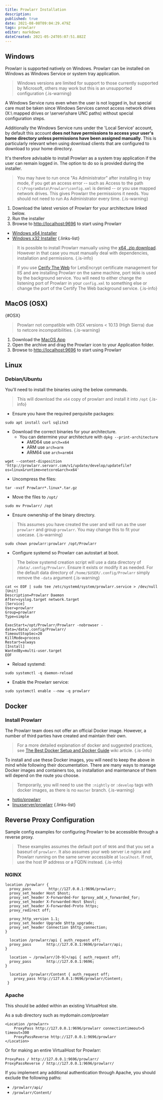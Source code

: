 ```yaml
---
title: Prowlarr Installation
description: 
published: true
date: 2021-08-08T09:04:29.479Z
tags: prowlarr
editor: markdown
dateCreated: 2021-05-24T05:07:51.882Z
---
```


## Windows

Prowlarr is supported natively on Windows. Prowlarr can be installed on Windows as Windows Service or system tray application.
> Windows versions are limited for support to those currently supported by Microsoft, others may work but this is an unsupported configuration
{.is-warning}

A Windows Service runs even when the user is not logged in, but special care must be taken since Windows Services cannot access network drives (X:\ mapped drives or \\server\share UNC paths) without special configuration steps.

Additionally the Windows Service runs under the 'Local Service' account, by default this account **does not have permissions to access your user's home directory unless permissions have been assigned manually**. This is particularly relevant when using download clients that are configured to download to your home directory.

It's therefore advisable to install Prowlarr as a system tray application if the user can remain logged in. The option to do so is provided during the installer.

> You may have to run once "As Administrator" after installing in tray mode, if you get an access error -- such as Access to the path `C:\ProgramData\Prowlarr\config.xml` is denied -- or you use mapped network drives. This gives Prowlarr the permissions it needs. You should not need to run As Administrator every time.
{.is-warning}

1. Download the latest version of Prowlarr for your architecture linked below.
1. Run the installer
1. Browse to <http://localhost:9696> to start using Prowlarr

- [Windows x64 Installer](https://prowlarr.servarr.com/v1/update/develop/updatefile?os=windows&runtime=netcore&arch=x64&installer=true)
- [Windows x32 Installer](https://prowlarr.servarr.com/v1/update/develop/updatefile?os=windows&runtime=netcore&arch=x86&installer=true)
{.links-list}

> It is possible to install Prowlarr manually using the [x64 .zip download](https://prowlarr.servarr.com/v1/update/develop/updatefile?os=windows&runtime=netcore&arch=x64). However in that case you must manually deal with dependencies, installation and permissions.
{.is-info}

> If you use [Cerify The Web](https://docs.certifytheweb.com/docs/backgroundservice/) for LetsEncrypt certificate management for IIS and are installing Prowlarr on the same machine, port `9696` is used by the background service. You will need to either change the listening port of Prowlarr in your `config.xml` to something else or change the port of the Certify The Web background service.
{.is-info}

## MacOS (OSX)

{#OSX}
  
> Prowlarr not compatible with OSX versions < 10.13 (High Sierra) due to netcore incompatibilities.
{.is-warning}

1. Download the [MacOS App](https://prowlarr.servarr.com/v1/update/develop/updatefile?os=osx&runtime=netcore&arch=x64&installer=true)
1. Open the archive and drag the Prowlarr icon to your Application folder.
1. Browse to <http://localhost:9696> to start using Prowlarr

## Linux

### Debian/Ubuntu
  
You'll need to install the binaries using the below commands.
> This will download the `x64` copy of prowlarr and install it into `/opt`
{.is-info}

- Ensure you have the required perquisite packages:

```shell
sudo apt install curl sqlite3
```

- Download the correct binaries for your architecture.
  - You can determine your architecture with `dpkg --print-architecture`
    - AMD64 use `arch=x64`
    - ARM use `arch=arm`
    - ARM64 use `arch=arm64`

```shell
wget --content-disposition 'http://prowlarr.servarr.com/v1/update/develop/updatefile?os=linux&runtime=netcore&arch=x64'
```

- Uncompress the files:

```shell
tar -xvzf Prowlarr*.linux*.tar.gz
```

- Move the files to `/opt/`

```shell
sudo mv Prowlarr/ /opt
```

- Ensure ownership of the binary directory.

> This assumes you have created the user and will run as the user `prowlarr` and group `prowlarr`. You may change this to fit your usecase.
{.is-warning}

```shell
sudo chown prowlarr:prowlarr /opt/Prowlarr
```

- Configure systemd so Prowlarr can autostart at boot.

> The below systemd creation script will use a data directory of `/data/.config/Prowlarr`.  Ensure it exists or modify it as needed. For the default data directory of `/home/$USER/.config/Prowlarr` simply remove the `-data` argument
{.is-warning}

```shell
cat << EOF | sudo tee /etc/systemd/system/prowlarr.service > /dev/null
[Unit]
Description=Prowlarr Daemon
After=syslog.target network.target
[Service]
User=prowlarr
Group=prowlarr
Type=simple

ExecStart=/opt/Prowlarr/Prowlarr -nobrowser -data=/data/.config/Prowlarr/
TimeoutStopSec=20
KillMode=process
Restart=always
[Install]
WantedBy=multi-user.target
EOF
```

- Reload systemd:

```shell
sudo systemctl -q daemon-reload
```

- Enable the Prowlarr service:

```shell
sudo systemctl enable --now -q prowlarr
```

## Docker

### Install Prowlarr

The Prowlarr team does not offer an official Docker image. However, a number of third parties have created and maintain their own.

> For a more detailed explanation of docker and suggested practices, see [The Best Docker Setup and Docker Guide](/docker-guide) wiki article.
{.is-info}

To install and use these Docker images, you will need to keep the above in mind while following their documentation. There are many ways to manage Docker images and containers too, so installation and maintenance of them will depend on the route you choose.

> Temporarily, you will need to use the `:nightly` or `:develop` tags with docker images, as there is no `master` branch.
{.is-warning}

- [hotio/prowlarr](https://hotio.dev/containers/prowlarr/)
- [linuxserver/prowlarr](https://github.com/linuxserver/docker-prowlarr/tree/develop)
{.links-list}

## Reverse Proxy Configuration

Sample config examples for configuring Prowlarr to be accessible through a reverse proxy.

> These examples assumes the default port of `9696` and that you set a baseurl of `prowlarr`. It also assumes your web server i.e nginx and Prowlarr running on the same server accessible at `localhost`. If not, use the host IP address or a FQDN instead.
{.is-info}

### NGINX

```none
location /prowlarr {
  proxy_pass        http://127.0.0.1:9696/prowlarr;
  proxy_set_header Host $host;
  proxy_set_header X-Forwarded-For $proxy_add_x_forwarded_for;
  proxy_set_header X-Forwarded-Host $host;
  proxy_set_header X-Forwarded-Proto https;
  proxy_redirect off;

  proxy_http_version 1.1;
  proxy_set_header Upgrade $http_upgrade;
  proxy_set_header Connection $http_connection;
}

  location /prowlarr/api { auth_request off;
  proxy_pass       http://127.0.0.1:9696/prowlarr/api;
}

  location ~ /prowlarr/[0-9]+/api { auth_request off;
  proxy_pass       http://127.0.0.1:9696;
}

  location /prowlarr/Content { auth_request off;
    proxy_pass http://127.0.0.1:9696/prowlarr/Content;
 }
```

### Apache

This should be added within an existing VirtualHost site.

As a sub directory such as mydomain.com/prowlarr

```none
<Location /prowlarr>
    ProxyPass http://127.0.0.1:9696/prowlarr connectiontimeout=5 timeout=300
    ProxyPassReverse http://127.0.0.1:9696/prowlarr
</Location>
```

Or for making an entire VirtualHost for Prowlarr:

```
ProxyPass / http://127.0.0.1:9696/prowlarr/
ProxyPassReverse / http://127.0.0.1:9696/prowlarr/
```

If you implement any additional authentication through Apache, you should exclude the following paths:

- `/prowlarr/api/`
- `/prowlarr/Content/`
